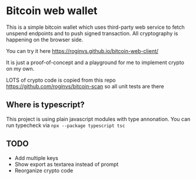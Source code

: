 # Bitcoin web wallet

This is a simple bitcoin wallet which uses third-party web service to fetch unspend endpoints and to push signed transaction. All cryptography is happening on the browser side.

You can try it here https://roginvs.github.io/bitcoin-web-client/

It is just a proof-of-concept and a playground for me to implement crypto on my own.

LOTS of crypto code is copied from this repo https://github.com/roginvs/bitcoin-scan so all unit tests are there

## Where is typescript?

This project is using plain javascript modules with type annonation. You can run typecheck via `npx --package typescript tsc`

## TODO

- Add multiple keys
- Show export as textarea instead of prompt
- Reorganize crypto code
